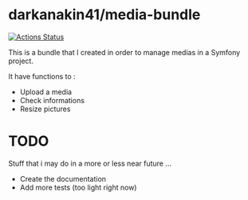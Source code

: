 darkanakin41/media-bundle
===
[![Actions Status](https://github.com/darkanakin41/media-bundle/workflows/quality/badge.svg)](https://github.com/darkanakin41/media-bundle/actions)

This is a bundle that I created in order to manage medias in a Symfony project.

It have functions to :
* Upload a media
* Check informations
* Resize pictures

# TODO
Stuff that i may do in a more or less near future ...
* Create the documentation
* Add more tests (too light right now)


